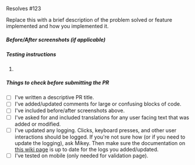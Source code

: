 Resolves #123

Replace this with a brief description of the problem solved or feature implemented and how you implemented it.

##### Before/After screenshots (if applicable)

##### Testing instructions
1. 

##### Things to check before submitting the PR <!-- if something doesn't apply, just check the box or remove the line -->
<!-- You can check the box by replacing the space with an "x". So instead of "- [ ]" it would be "- [x]" -->
- [ ] I've written a descriptive PR title. <!-- No need to include the issue number. Just a half sentence summary of the fix/feature! -->
- [ ] I've added/updated comments for large or confusing blocks of code.
- [ ] I've included before/after screenshots above.
- [ ] I've asked for and included translations for any user facing text that was added or modified.
- [ ] I've updated any logging. Clicks, keyboard presses, and other user interactions should be logged. If you're not sure how (or if you need to update the logging), ask Mikey. Then make sure the documentation on [this wiki page](https://github.com/ProjectSidewalk/SidewalkWebpage/wiki/Descriptions-of-Logged-Events) is up to date for the logs you added/updated.
- [ ] I've tested on mobile (only needed for validation page).
